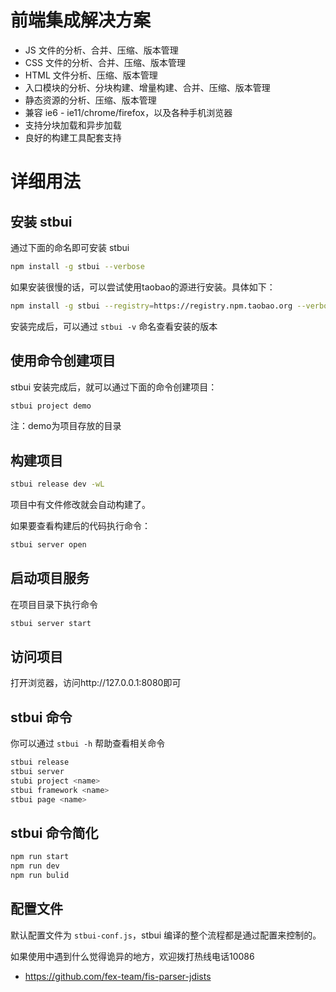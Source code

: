 前端集成解决方案
=============
- JS 文件的分析、合并、压缩、版本管理
- CSS 文件的分析、合并、压缩、版本管理
- HTML 文件分析、压缩、版本管理
- 入口模块的分析、分块构建、增量构建、合并、压缩、版本管理
- 静态资源的分析、压缩、版本管理
- 兼容 ie6 - ie11/chrome/firefox，以及各种手机浏览器
- 支持分块加载和异步加载
- 良好的构建工具配套支持


# 详细用法


## 安装 stbui

通过下面的命名即可安装 stbui
```bash
npm install -g stbui --verbose
```
如果安装很慢的话，可以尝试使用taobao的源进行安装。具体如下：
```bash
npm install -g stbui --registry=https://registry.npm.taobao.org --verbose
```
安装完成后，可以通过 `stbui -v` 命名查看安装的版本


## 使用命令创建项目

stbui 安装完成后，就可以通过下面的命令创建项目：
```bash
stbui project demo
```
注：demo为项目存放的目录


## 构建项目
```bash
stbui release dev -wL
```
项目中有文件修改就会自动构建了。

如果要查看构建后的代码执行命令：
```bash
stbui server open
```


## 启动项目服务

在项目目录下执行命令

```bash
stbui server start
```

## 访问项目
打开浏览器，访问http://127.0.0.1:8080即可


## stbui 命令
你可以通过 `stbui -h` 帮助查看相关命令

```bash
stbui release
stbui server
stubi project <name>
stbui framework <name>
stbui page <name>
```

## stbui 命令简化
```bash
npm run start
npm run dev
npm run bulid
```

## 配置文件

默认配置文件为 `stbui-conf.js`，stbui 编译的整个流程都是通过配置来控制的。


如果使用中遇到什么觉得诡异的地方，欢迎拨打热线电话10086

- https://github.com/fex-team/fis-parser-jdists